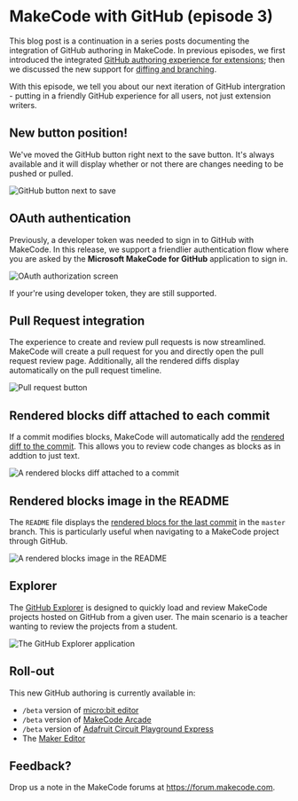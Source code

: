 # MakeCode with GitHub (episode 3)

This blog post is a continuation in a series posts documenting the integration of GitHub authoring in MakeCode. In previous episodes, we first introduced the integrated [GitHub authoring experience for extensions](/blog/github-packages); then we discussed the new support for [diffing and branching](github-extensions-episode-2).

With this episode, we tell you about our next iteration of GitHub intergration - putting in a friendly GitHub experience for all users, not just extension writers. 

## New button position!

We've moved the GitHub button right next to the save button. It's always available 
and it will display whether or not there are changes needing to be pushed or pulled.

![GitHub button next to save](/static/blog/makecode-with-github/button.png)

## OAuth authentication

Previously, a developer token was needed to sign in to GitHub with MakeCode. 
In this release, we support a friendlier authentication flow where you are asked by the **Microsoft MakeCode for GitHub** application to sign in.

![OAuth authorization screen](/static/blog/makecode-with-github/oauth.png)

If your're using developer token, they are still supported.

## Pull Request integration

The experience to create and review pull requests is now streamlined. MakeCode will create a pull request for you and directly open the pull request review page. Additionally, all the rendered diffs
display automatically on the pull request timeline.

![Pull request button](/static/blog/makecode-with-github/pullrequest.png)

## Rendered blocks diff attached to each commit

If a commit modifies blocks, 
MakeCode will automatically add the [rendered diff to the commit](https://github.com/pelikhan/pxt-ghdemo/commit/c2d19e4324c10eef74f207899121800ba25e7666#commitcomment-36469566). 
This allows you to review code changes as blocks as in addtion to just text.

![A rendered blocks diff attached to a commit](/static/blog/makecode-with-github/comment.png)

## Rendered blocks image in the README

The `README` file displays the [rendered blocs for the last commit](https://github.com/pelikhan/pxt-ghdemo#blocks-preview) in the ``master`` branch. This is particularly useful when navigating to a MakeCode project through GitHub.

![A rendered blocks image in the README](/static/blog/makecode-with-github/readme.png)

## Explorer

The [GitHub Explorer](https://makecode.com/github-explorer) is designed to quickly load and review
MakeCode projects hosted on GitHub from a given user. The main scenario is a teacher wanting to review
the projects from a student.

![The GitHub Explorer application](/static/blog/makecode-with-github/explorer.png)

## Roll-out

This new GitHub authoring is currently available in:

* `/beta` version of [micro:bit editor](https://makecode.microbit.org/beta)
* `/beta` version of [MakeCode Arcade](https://arcade.makecode.com/beta)
* `/beta` version of [Adafruit Circuit Playground Express](https://makecode.adafruit.com/beta)
* The [Maker Editor](https://maker.makecode.com)

## Feedback?

Drop us a note in the MakeCode forums at https://forum.makecode.com.
